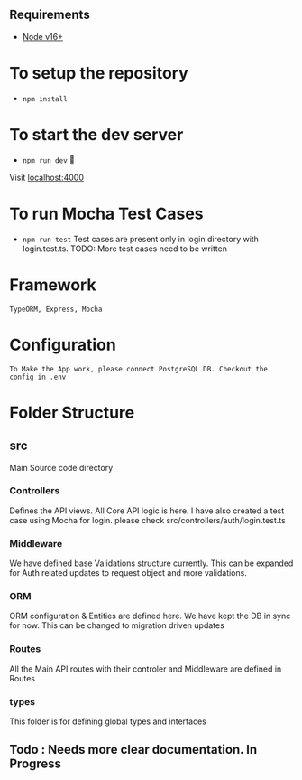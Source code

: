 
## Requirements
- [Node v16+](https://nodejs.org/)

# To setup the repository
- `npm install`

# To start the dev server
- `npm run dev`  🚀


Visit [localhost:4000](http://localhost:4000/)

# To run Mocha Test Cases
- `npm run test`
  Test cases are present only in login directory with login.test.ts.
  TODO: More test cases need to be written

# Framework
    TypeORM, Express, Mocha

# Configuration
    To Make the App work, please connect PostgreSQL DB. Checkout the config in .env

# Folder Structure
## src
Main Source code directory

  ### Controllers
  Defines the API views. All Core API logic is here. I have also created a test case using Mocha for login. please check src/controllers/auth/login.test.ts

  ### Middleware
  We have defined base Validations structure currently. This can be expanded for Auth related updates to request object and more validations.

  ### ORM
  ORM configuration & Entities are defined here. We have kept the DB in sync for now. This can be changed to migration driven updates

  ### Routes
  All the Main API routes with their controler and Middleware are defined in Routes

  ### types
  This folder is for defining global types and interfaces

## Todo : Needs more clear documentation. In Progress